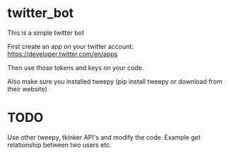 # twitter_bot

This is a simple twitter bot 

First create an app on your twitter account: https://developer.twitter.com/en/apps

Then use those tokens and keys on your code.

Also make sure you installed tweepy (pip install tweepy or download from their website)

# TODO

Use other tweepy, tkinker API's and modify the code. Example get relationship between two users etc.


